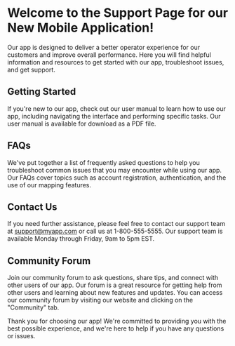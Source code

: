 # Welcome to the Support Page for our New Mobile Application!

Our app is designed to deliver a better operator experience for our customers and improve overall performance. Here you will find helpful information and resources to get started with our app, troubleshoot issues, and get support.

## Getting Started

If you're new to our app, check out our user manual to learn how to use our app, including navigating the interface and performing specific tasks. Our user manual is available for download as a PDF file.

## FAQs

We've put together a list of frequently asked questions to help you troubleshoot common issues that you may encounter while using our app. Our FAQs cover topics such as account registration, authentication, and the use of our mapping features.

## Contact Us

If you need further assistance, please feel free to contact our support team at support@myapp.com or call us at 1-800-555-5555. Our support team is available Monday through Friday, 9am to 5pm EST.

## Community Forum

Join our community forum to ask questions, share tips, and connect with other users of our app. Our forum is a great resource for getting help from other users and learning about new features and updates. You can access our community forum by visiting our website and clicking on the "Community" tab.

Thank you for choosing our app! We're committed to providing you with the best possible experience, and we're here to help if you have any questions or issues.



